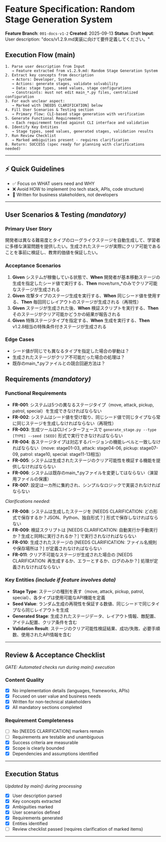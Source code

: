 # Feature Specification: Random Stage Generation System

**Feature Branch**: `001-docs-v1-2`
**Created**: 2025-09-13
**Status**: Draft
**Input**: User description: "docs/v1.2.9.md実装に向けて要件定義してください。"

## Execution Flow (main)
```
1. Parse user description from Input
   → Feature extracted from v1.2.9.md: Random Stage Generation System
2. Extract key concepts from description
   → Actors: Developer, System
   → Actions: generate stages, validate solvability
   → Data: stage types, seed values, stage configurations
   → Constraints: must not edit main_*.py files, centralized configuration
3. For each unclear aspect:
   → Marked with [NEEDS CLARIFICATION] below
4. Fill User Scenarios & Testing section
   → Primary flow: CLI-based stage generation with verification
5. Generate Functional Requirements
   → Each requirement tested against CLI interface and validation
6. Identify Key Entities
   → Stage types, seed values, generated stages, validation results
7. Run Review Checklist
   → Marked ambiguities present - requires clarification
8. Return: SUCCESS (spec ready for planning with clarifications needed)
```

---

## ⚡ Quick Guidelines
- ✅ Focus on WHAT users need and WHY
- ❌ Avoid HOW to implement (no tech stack, APIs, code structure)
- 👥 Written for business stakeholders, not developers

---

## User Scenarios & Testing *(mandatory)*

### Primary User Story
開発者は異なる難易度とタイプのローグライクステージを自動生成して、学習者に多様な演習問題を提供したい。生成されたステージが実際にクリア可能であることを事前に検証し、教育的価値を保証したい。

### Acceptance Scenarios
1. **Given** システムが稼働している状態で、**When** 開発者が基本移動ステージの生成を指定したシード値で実行する、**Then** move/turn_*のみでクリア可能なステージが生成される
2. **Given** 攻撃タイプのステージ生成を実行する、**When** 同じシード値を使用する、**Then** 毎回同じレイアウトのステージが生成される（再現性）
3. **Given** ステージが生成された後、**When** 検証スクリプトを実行する、**Then** そのステージがクリア可能かどうかの結果が報告される
4. **Given** 特殊ステージタイプを指定する、**When** 生成を実行する、**Then** v1.2.8相当の特殊条件付きステージが生成される

### Edge Cases
- シード値が同じでも異なるタイプを指定した場合の挙動は？
- 生成されたステージがクリア不可能だった場合の処理は？
- 既存のmain_*.pyファイルとの競合回避方法は？

## Requirements *(mandatory)*

### Functional Requirements
- **FR-001**: システムは5つの異なるステージタイプ（move, attack, pickup, patrol, special）を生成できなければならない
- **FR-002**: システムはシード値を受け取り、同じシード値で同じタイプなら常に同じステージを生成しなければならない（再現性）
- **FR-003**: 生成ツールはCLIインターフェースで `generate_stage.py --type [TYPE] --seed [SEED]` 形式で実行できなければならない
- **FR-004**: 各ステージタイプは対応するバージョンの機能レベルと一致しなければならない（move: stage01-03, attack: stage04-06, pickup: stage07-09, patrol: stage10, special: stage11-13相当）
- **FR-005**: システムは生成されたステージのクリア可能性を検証する機能を提供しなければならない
- **FR-006**: システムは既存のmain_*.pyファイルを変更してはならない（演習用ファイルの保護）
- **FR-007**: 設定は一カ所に集約され、シンプルなロジックで実装されなければならない

*Clarifications needed:*
- **FR-008**: システムは生成したステージを [NEEDS CLARIFICATION: どの形式で保存するか？JSON、Python、独自形式？] 形式で保存しなければならない
- **FR-009**: 検証スクリプトは [NEEDS CLARIFICATION: 自動実行か手動実行か？生成と同時に実行されるか？] で実行されなければならない
- **FR-010**: 生成されたステージの [NEEDS CLARIFICATION: ファイル名規則や保存場所は？] が定義されなければならない
- **FR-011**: クリア不可能なステージが生成された場合の [NEEDS CLARIFICATION: 再生成するか、エラーとするか、ログのみか？] 処理が定義されなければならない

### Key Entities *(include if feature involves data)*
- **Stage Type**: ステージの種別を表す（move, attack, pickup, patrol, special）、各タイプは使用可能なAPI機能を定義
- **Seed Value**: ランダム生成の再現性を保証する数値、同じシードで同じタイプなら同じレイアウトを生成
- **Generated Stage**: 生成されたステージデータ、レイアウト情報、敵配置、アイテム配置、クリア条件を含む
- **Validation Result**: ステージのクリア可能性検証結果、成功/失敗、必要手順数、使用されたAPI情報を含む

---

## Review & Acceptance Checklist
*GATE: Automated checks run during main() execution*

### Content Quality
- [x] No implementation details (languages, frameworks, APIs)
- [x] Focused on user value and business needs
- [x] Written for non-technical stakeholders
- [x] All mandatory sections completed

### Requirement Completeness
- [ ] No [NEEDS CLARIFICATION] markers remain
- [ ] Requirements are testable and unambiguous
- [x] Success criteria are measurable
- [x] Scope is clearly bounded
- [x] Dependencies and assumptions identified

---

## Execution Status
*Updated by main() during processing*

- [x] User description parsed
- [x] Key concepts extracted
- [x] Ambiguities marked
- [x] User scenarios defined
- [x] Requirements generated
- [x] Entities identified
- [ ] Review checklist passed (requires clarification of marked items)

---